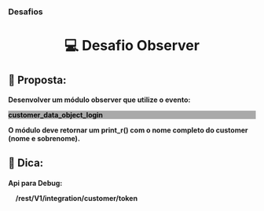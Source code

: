 ### Desafios

<h1 align="center">
    💻 Desafio Observer
</h1>


<h2 align="left">
    🧠 Proposta:
</h2>


<h4>
    Desenvolver um módulo observer que utilize o evento: <p style="background-color:darkgrey; color: #0a0a0a; align:center;">customer_data_object_login</p>
    O módulo deve retornar um print_r() com o nome completo do customer (nome e sobrenome).
</h4>

<h2 align="left">
    🔑 Dica:
</h2>

<h4>
    Api para Debug:
<p style="margin-left: 15px">/rest/V1/integration/customer/token</p>
</h4>
